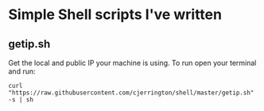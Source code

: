 # Simple Shell scripts I've written

## getip.sh 
Get the local and public IP your machine is using. 
To run open your terminal and run:

```shell
curl "https://raw.githubusercontent.com/cjerrington/shell/master/getip.sh" -s | sh
```
